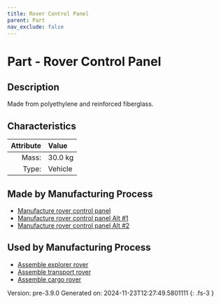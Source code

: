 ```yaml
---
title: Rover Control Panel
parent: Part
nav_exclude: false
---
```

# Part - Rover Control Panel

## Description
Made from polyethylene and reinforced fiberglass.

## Characteristics

| Attribute      | Value |
|--------:|:------|
|Mass:|30.0 kg|
|Type:|Vehicle|

## Made by Manufacturing Process

- [Manufacture rover control panel](../process/manufacture-rover-control-panel.html)
- [Manufacture rover control panel Alt #1](../process/manufacture-rover-control-panel-alt--1.html)
- [Manufacture rover control panel Alt #2](../process/manufacture-rover-control-panel-alt--2.html)

## Used by Manufacturing Process

- [Assemble explorer rover](../process/assemble-explorer-rover.html)
- [Assemble transport rover](../process/assemble-transport-rover.html)
- [Assemble cargo rover](../process/assemble-cargo-rover.html)


Version: pre-3.9.0 Generated on: 2024-11-23T12:27:49.5801111
{: .fs-3 }

